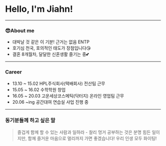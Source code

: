 # Hello, I'm Jiahn!
***
### 😎About me
* 대박날 것 같은 이 기분! 근거는 없음 ENTP
* 호기심 천국, 호의적인 태도가 장점입니다😘
* 결혼 8개월차, 달달한 신혼생활 즐기는 중💕
***
### Career
* 13.10 ~ 15.02 HPL주식회사(택배회사) 전산팀 근무
* 15.05 ~ 16.02 수학학원 창업
* 16.05 ~ 20.03 고운세상코스메틱(닥터지) 온라인 영업팀 근무
* 20.06 ~ing 공간대여 연습실 사업 진행 중
***
### 동기분들께 하고 싶은 말
> 즐겁게 함께 할 수 있는 사람과 일하라 - 찰리 멍거
     공부하는 것은 분명 힘든 일이지만,
     함께 즐거운 마음으로 멀리까지 가면 좋겠습니다!
     우리 인생 모두 화이팅!